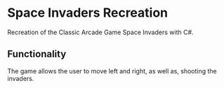 # Space Invaders Recreation

Recreation of the Classic Arcade Game Space Invaders with C#. 

## Functionality

The game allows the user to move left and right, as well as, shooting the invaders. 


